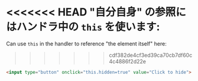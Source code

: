 <<<<<<< HEAD
"自分自身" の参照にはハンドラ中の `this` を使います:
=======
Can use `this` in the handler to reference "the element itself" here:
>>>>>>> cdf382de4cf3ed39ca70cb7df60c4c4886f2d22e

```html run height=50
<input type="button" onclick="this.hidden=true" value="Click to hide">
```
